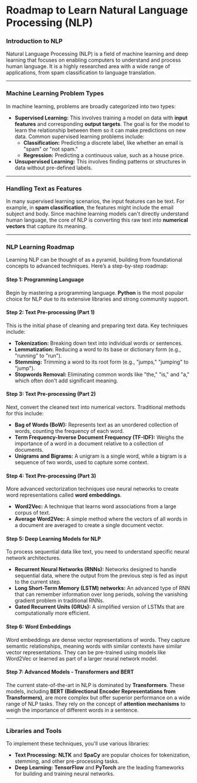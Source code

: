 # Roadmap to Learn Natural Language Processing (NLP)

### Introduction to NLP

Natural Language Processing (NLP) is a field of machine learning and deep learning that focuses on enabling computers to understand and process human language. It is a highly researched area with a wide range of applications, from spam classification to language translation.

---

### Machine Learning Problem Types

In machine learning, problems are broadly categorized into two types:

- **Supervised Learning:** This involves training a model on data with **input features** and corresponding **output targets**. The goal is for the model to learn the relationship between them so it can make predictions on new data. Common supervised learning problems include:
  - **Classification:** Predicting a discrete label, like whether an email is "spam" or "not spam."
  - **Regression:** Predicting a continuous value, such as a house price.
- **Unsupervised Learning:** This involves finding patterns or structures in data without pre-defined labels.

---

### Handling Text as Features

In many supervised learning scenarios, the input features can be text. For example, in **spam classification**, the features might include the email subject and body. Since machine learning models can't directly understand human language, the core of NLP is converting this raw text into **numerical vectors** that capture its meaning.

---

### NLP Learning Roadmap

Learning NLP can be thought of as a pyramid, building from foundational concepts to advanced techniques. Here’s a step-by-step roadmap:

#### Step 1: Programming Language

Begin by mastering a programming language. **Python** is the most popular choice for NLP due to its extensive libraries and strong community support.

#### Step 2: Text Pre-processing (Part 1)

This is the initial phase of cleaning and preparing text data. Key techniques include:

- **Tokenization:** Breaking down text into individual words or sentences.
- **Lemmatization:** Reducing a word to its base or dictionary form (e.g., "running" to "run").
- **Stemming:** Trimming a word to its root form (e.g., "jumps," "jumping" to "jump").
- **Stopwords Removal:** Eliminating common words like "the," "is," and "a," which often don't add significant meaning.

#### Step 3: Text Pre-processing (Part 2)

Next, convert the cleaned text into numerical vectors. Traditional methods for this include:

- **Bag of Words (BoW):** Represents text as an unordered collection of words, counting the frequency of each word.
- **Term Frequency-Inverse Document Frequency (TF-IDF):** Weighs the importance of a word in a document relative to a collection of documents.
- **Unigrams and Bigrams:** A unigram is a single word, while a bigram is a sequence of two words, used to capture some context.

#### Step 4: Text Pre-processing (Part 3)

More advanced vectorization techniques use neural networks to create word representations called **word embeddings**.

- **Word2Vec:** A technique that learns word associations from a large corpus of text.
- **Average Word2Vec:** A simple method where the vectors of all words in a document are averaged to create a single document vector.

#### Step 5: Deep Learning Models for NLP

To process sequential data like text, you need to understand specific neural network architectures.

- **Recurrent Neural Networks (RNNs):** Networks designed to handle sequential data, where the output from the previous step is fed as input to the current step.
- **Long Short-Term Memory (LSTM) networks:** An advanced type of RNN that can remember information over long periods, solving the vanishing gradient problem in traditional RNNs.
- **Gated Recurrent Units (GRUs):** A simplified version of LSTMs that are computationally more efficient.

#### Step 6: Word Embeddings

Word embeddings are dense vector representations of words. They capture semantic relationships, meaning words with similar contexts have similar vector representations. They can be pre-trained using models like Word2Vec or learned as part of a larger neural network model.

#### Step 7: Advanced Models - Transformers and BERT

The current state-of-the-art in NLP is dominated by **Transformers**. These models, including **BERT (Bidirectional Encoder Representations from Transformers)**, are more complex but offer superior performance on a wide range of NLP tasks. They rely on the concept of **attention mechanisms** to weigh the importance of different words in a sentence.

---

### Libraries and Tools

To implement these techniques, you'll use various libraries:

- **Text Processing:** **NLTK** and **SpaCy** are popular choices for tokenization, stemming, and other pre-processing tasks.
- **Deep Learning:** **TensorFlow** and **PyTorch** are the leading frameworks for building and training neural networks.
